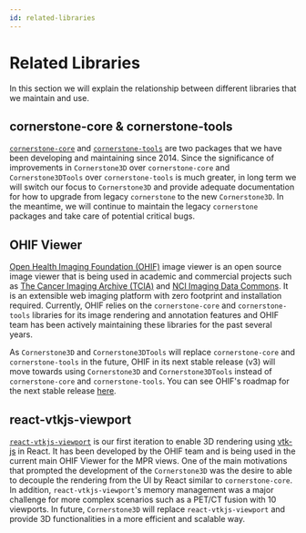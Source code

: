 ```yaml
---
id: related-libraries
---
```


# Related Libraries

In this section we will explain the relationship between different libraries that
we maintain and use.

## cornerstone-core & cornerstone-tools

[`cornerstone-core`](https://github.com/cornerstonejs/cornerstone) and [`cornerstone-tools`](https://github.com/cornerstonejs/cornerstoneTools) are two packages that we have been developing
and maintaining since 2014. Since the significance of
improvements in `Cornerstone3D` over `cornerstone-core` and `Cornerstone3DTools` over `cornerstone-tools`
is much greater, in long term we will switch our focus to `Cornerstone3D` and
provide adequate documentation for how to upgrade from legacy `cornerstone`
to the new `Cornerstone3D`. In the meantime, we will continue to maintain
the legacy `cornerstone` packages and take care of potential critical bugs.

## OHIF Viewer

[Open Health Imaging Foundation (OHIF)](https://ohif.org/) image viewer is an open source image viewer
that is being used in academic and commercial projects such as [The Cancer Imaging Archive (TCIA)](https://www.cancerimagingarchive.net/) and [NCI Imaging Data Commons](https://datacommons.cancer.gov/repository/imaging-data-commons).
It is an extensible web imaging
platform with zero footprint and installation required. Currently, OHIF relies on the `cornerstone-core` and `cornerstone-tools` libraries for its image rendering and annotation features and OHIF team has been actively maintaining
these libraries for the past several years.

As `Cornerstone3D` and `Cornerstone3DTools` will replace
`cornerstone-core` and `cornerstone-tools` in the future, OHIF in its next stable release (v3)
will move towards using `Cornerstone3D` and `Cornerstone3DTools` instead of `cornerstone-core` and `cornerstone-tools`.
You can see OHIF's roadmap for the next stable release [here](https://ohif.org/roadmap/).

## react-vtkjs-viewport

[`react-vtkjs-viewport`](https://github.com/OHIF/react-vtkjs-viewport) is our first iteration
to enable 3D rendering using [vtk-js](https://github.com/kitware/vtk-js) in React. It has been
developed by the OHIF team and is being used in the current main OHIF Viewer for the MPR
views. One of the main motivations that prompted the development of the `Cornerstone3D` was
the desire to able to decouple the rendering from the UI by React similar to `cornerstone-core`.
In addition, `react-vtkjs-viewport`'s memory management was a major challenge for more complex
scenarios such as a PET/CT fusion with 10 viewports. In future, `Cornerstone3D` will replace
`react-vtkjs-viewport` and provide 3D functionalities in a more efficient and scalable way.
